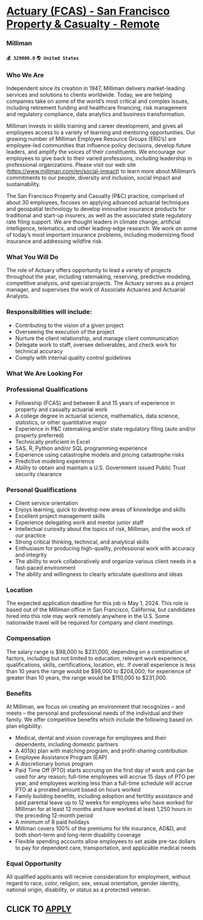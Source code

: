 # [Actuary (FCAS) - San Francisco Property & Casualty - Remote](https://www.remotewlb.com/apply/actuary-fcas-san-francisco-property-casualty-remote)  
### Milliman  
#### `💰 329000.0` `🌎 United States`  

### Who We Are

Independent since its creation in 1947, Milliman delivers market-leading services and solutions to clients worldwide. Today, we are helping companies take on some of the world’s most critical and complex issues, including retirement funding and healthcare financing, risk management and regulatory compliance, data analytics and business transformation.

Milliman invests in skills training and career development, and gives all employees access to a variety of learning and mentoring opportunities. Our growing number of Milliman Employee Resource Groups (ERG’s) are employee-led communities that influence policy decisions, develop future leaders, and amplify the voices of their constituents. We encourage our employees to give back to their varied professions, including leadership in professional organizations. Please visit our web site (https://www.milliman.com/en/social-impact) to learn more about Milliman’s commitments to our people, diversity and inclusion, social impact and sustainability.

The San Francisco Property and Casualty (P&C) practice, comprised of about 30 employees, focuses on applying advanced actuarial techniques and geospatial technology to develop innovative insurance products for traditional and start-up insurers, as well as the associated state regulatory rate filing support. We are thought leaders in climate change, artificial intelligence, telematics, and other leading-edge research. We work on some of today’s most important insurance problems, including modernizing flood insurance and addressing wildfire risk.

### What You Will Do

The role of Actuary offers opportunity to lead a variety of projects throughout the year, including ratemaking, reserving, predictive modeling, competitive analysis, and special projects. The Actuary serves as a project manager, and supervises the work of Associate Actuaries and Actuarial Analysts.

### Responsibilities will include:

  * Contributing to the vision of a given project
  * Overseeing the execution of the project
  * Nurture the client relationship, and manage client communication
  * Delegate work to staff, oversee deliverables, and check work for technical accuracy
  * Comply with internal quality control guidelines

### What We Are Looking For

### Professional Qualifications

  * Fellowship (FCAS) and between 8 and 15 years of experience in property and casualty actuarial work
  * A college degree in actuarial science, mathematics, data science, statistics, or other quantitative major
  * Experience in P&C ratemaking and/or state regulatory filing (auto and/or property preferred)
  * Technically proficient in Excel
  * SAS, R, Python and/or SQL programming experience
  * Experience using catastrophe models and pricing catastrophe risks
  * Predictive modeling experience
  * Ability to obtain and maintain a U.S. Government issued Public Trust security clearance

### Personal Qualifications

  * Client service orientation
  * Enjoys learning, quick to develop new areas of knowledge and skills
  * Excellent project management skills
  * Experience delegating work and mentor junior staff
  * Intellectual curiosity about the topics of risk, Milliman, and the work of our practice
  * Strong critical thinking, technical, and analytical skills
  * Enthusiasm for producing high-quality, professional work with accuracy and integrity
  * The ability to work collaboratively and organize various client needs in a fast-paced environment
  * The ability and willingness to clearly articulate questions and ideas

### Location

The expected application deadline for this job is May 1, 2024. This role is based out of the Milliman office in San Francisco, California, but candidates hired into this role may work remotely anywhere in the U.S. Some nationwide travel will be required for company and client meetings.

### Compensation

The salary range is $98,000 to $231,000, depending on a combination of factors, including but not limited to education, relevant work experience, qualifications, skills, certifications, location, etc. If overall experience is less than 10 years the range would be $98,000 to $204,000; for experience of greater than 10 years, the range would be $110,000 to $231,000.

### Benefits

At Milliman, we focus on creating an environment that recognizes – and meets – the personal and professional needs of the individual and their family. We offer competitive benefits which include the following based on plan eligibility:

  * Medical, dental and vision coverage for employees and their dependents, including domestic partners
  * A 401(k) plan with matching program, and profit-sharing contribution
  * Employee Assistance Program (EAP)
  * A discretionary bonus program
  * Paid Time Off (PTO) starts accruing on the first day of work and can be used for any reason; full-time employees will accrue 15 days of PTO per year, and employees working less than a full-time schedule will accrue PTO at a prorated amount based on hours worked
  * Family building benefits, including adoption and fertility assistance and paid parental leave up to 12 weeks for employees who have worked for Milliman for at least 12 months and have worked at least 1,250 hours in the preceding 12-month period
  * A minimum of 8 paid holidays
  * Milliman covers 100% of the premiums for life insurance, AD&D, and both short-term and long-term disability coverage
  * Flexible spending accounts allow employees to set aside pre-tax dollars to pay for dependent care, transportation, and applicable medical needs

### Equal Opportunity

All qualified applicants will receive consideration for employment, without regard to race, color, religion, sex, sexual orientation, gender identity, national origin, disability, or status as a protected veteran.

  
## CLICK TO [APPLY](https://www.remotewlb.com/apply/actuary-fcas-san-francisco-property-casualty-remote)

